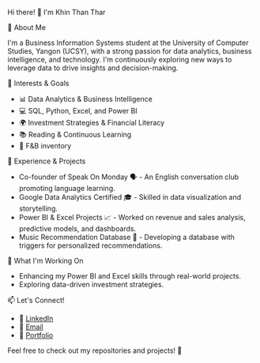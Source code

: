  Hi there! 👋 I'm Khin Than Thar

 🚀 About Me

I'm a Business Information Systems student at the University of Computer Studies, Yangon (UCSY), with a strong passion for data analytics, business intelligence, and technology. I'm continuously exploring new ways to leverage data to drive insights and decision-making.

 🎯 Interests & Goals

- 📊 Data Analytics & Business Intelligence
- 💻 SQL, Python, Excel, and Power BI
- 🌍 Investment Strategies & Financial Literacy
- 📚 Reading & Continuous Learning
- 🍔 F&B inventory

 💼 Experience & Projects

- Co-founder of Speak On Monday 🗣️ - An English conversation club promoting language learning.
- Google Data Analytics Certified 🎓 - Skilled in data visualization and storytelling.
- Power BI & Excel Projects 📈 - Worked on revenue and sales analysis, predictive models, and dashboards.
- Music Recommendation Database 🎵 - Developing a database with triggers for personalized recommendations.

 🌟 What I'm Working On

- Enhancing my Power BI and Excel skills through real-world projects.
- Exploring data-driven investment strategies.

📫 Let's Connect!

- 💼 [LinkedIn](www.linkedin.com/in/khin-than-thar-2038631b5)
- 📧 [Email](khinthanthar2004@gmail.com)
- 📝 [Portfolio](https://porfoliomm.netlify.app/)

Feel free to check out my repositories and projects! 🚀



<!--
**rochellelovegood/rochellelovegood** is a ✨ _special_ ✨ repository because its `README.md` (this file) appears on your GitHub profile.

Here are some ideas to get you started:

- 🔭 I’m currently working on ...
- 🌱 I’m currently learning ...
- 👯 I’m looking to collaborate on ...
- 🤔 I’m looking for help with ...
- 💬 Ask me about ...
- 📫 How to reach me: ...
- 😄 Pronouns: ...
- ⚡ Fun fact: ...
-->
